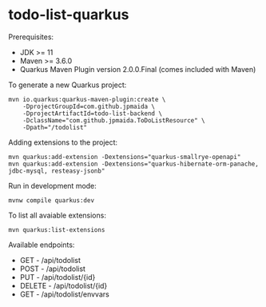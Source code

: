 # todo-list-quarkus

Prerequisites:
* JDK >= 11
* Maven >= 3.6.0
* Quarkus Maven Plugin version 2.0.0.Final (comes included with Maven)

To generate a new Quarkus project:
```
mvn io.quarkus:quarkus-maven-plugin:create \ 
    -DprojectGroupId=com.github.jpmaida \
    -DprojectArtifactId=todo-list-backend \ 
    -DclassName="com.github.jpmaida.ToDoListResource" \ 
    -Dpath="/todolist"
```

Adding extensions to the project:
```
mvn quarkus:add-extension -Dextensions="quarkus-smallrye-openapi"
mvn quarkus:add-extension -Dextensions="quarkus-hibernate-orm-panache, jdbc-mysql, resteasy-jsonb"
```

Run in development mode:
```
mvnw compile quarkus:dev
```

To list all avaiable extensions:
```
mvn quarkus:list-extensions
```

Available endpoints:
* GET - /api/todolist
* POST - /api/todolist
* PUT - /api/todolist/{id}
* DELETE - /api/todolist/{id}
* GET - /api/todolist/envvars